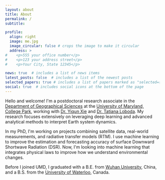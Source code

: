 ```yaml
---
layout: about
title: About
permalink: /
subtitle: 

profile:
  align: right
  image: me.jpg
  image_circular: false # crops the image to make it circular
  address: >
#    <p>555 your office number</p>
#    <p>123 your address street</p>
#    <p>Your City, State 12345</p>

news: true  # includes a list of news items
latest_posts: false  # includes a list of the newest posts
selected_papers: true # includes a list of papers marked as "selected={true}"
social: true  # includes social icons at the bottom of the page
---
```



Hello and welcome! I'm a postdoctoral research associate in the <a href='https://geog.umd.edu/'>Department of Geographical Sciences</a> at the <a href='https://umd.edu/'>University of Maryland, College Park</a>, 
working with <a href='https://www.terpconnect.umd.edu/~xie/'>Dr. Yiqun Xie</a> and <a href='https://geog.umd.edu/facultyprofile/loboda/tatiana-v'>Dr. Tatiana Loboda</a>. My research focuses extensively on leveraging deep learning and advanced 
analytical methods to interpret Earth system dynamics. 

In my PhD, I'm working on projects combining satellite data, real-world measurements, and radiative transfer 
models (RTM). I use machine learning to improve the estimation and forecasting accuracy of surface Downward 
Shortwave Radiation (DSR).  Now, I'm looking into machine learning that integrates physical laws to improve 
how we understand environmental changes. 

Before I joined UMD, I graduated with a B.E. from <a href='https://en.whu.edu.cn/'>Wuhan University</a>, China, and a B.S. from the <a href='https://uwaterloo.ca/'>University of Waterloo</a>, Canada. 


